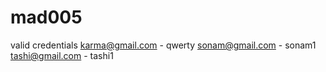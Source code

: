 # mad005
valid credentials 
karma@gmail.com - qwerty
sonam@gmail.com - sonam1
tashi@gmail.com - tashi1